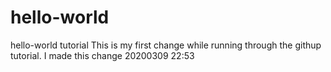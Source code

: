 # hello-world
hello-world tutorial
This is my first change while running through the githup tutorial.  I made this change 20200309 22:53
